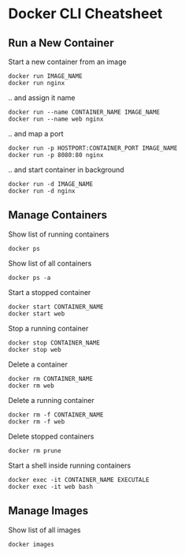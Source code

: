 # Docker CLI Cheatsheet

## Run a New Container

Start a new container from an image
```
docker run IMAGE_NAME
docker run nginx
```

.. and assign it name
```
docker run --name CONTAINER_NAME IMAGE_NAME
docker run --name web nginx
```

.. and map a port
```
docker run -p HOSTPORT:CONTAINER_PORT IMAGE_NAME
docker run -p 8080:80 nginx
```

.. and start container in background
```
docker run -d IMAGE_NAME
docker run -d nginx
```

## Manage Containers

Show list of running containers
```
docker ps
```

Show list of all containers
```
docker ps -a
```

Start a stopped container
```
docker start CONTAINER_NAME
docker start web
```

Stop a running container
```
docker stop CONTAINER_NAME
docker stop web
```

Delete a container
```
docker rm CONTAINER_NAME
docker rm web
```

Delete a running container
```
docker rm -f CONTAINER_NAME
docker rm -f web
```

Delete stopped containers
```
docker rm prune
```

Start a shell inside running containers
```
docker exec -it CONTAINER_NAME EXECUTALE
docker exec -it web bash
```



## Manage Images

Show list of all images
```
docker images
```

